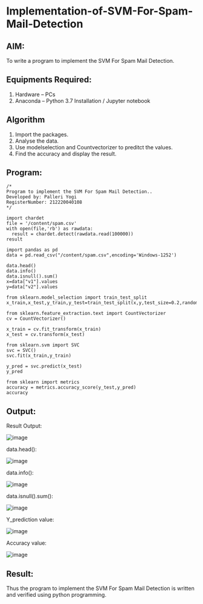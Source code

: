 # Implementation-of-SVM-For-Spam-Mail-Detection

## AIM:
To write a program to implement the SVM For Spam Mail Detection.

## Equipments Required:
1. Hardware – PCs
2. Anaconda – Python 3.7 Installation / Jupyter notebook

## Algorithm
1. Import the packages.
2. Analyse the data.
3. Use modelselection and Countvectorizer to preditct the values.
4. Find the accuracy and display the result.

## Program:
```
/*
Program to implement the SVM For Spam Mail Detection..
Developed by: Palleri Yogi
RegisterNumber: 212220040108
*/

import chardet
file = '/content/spam.csv'
with open(file,'rb') as rawdata:
  result = chardet.detect(rawdata.read(100000))
result

import pandas as pd 
data = pd.read_csv("/content/spam.csv",encoding='Windows-1252')

data.head()
data.info()
data.isnull().sum()
x=data["v1"].values
y=data["v2"].values

from sklearn.model_selection import train_test_split
x_train,x_test,y_train,y_test=train_test_split(x,y,test_size=0.2,random_state=0)

from sklearn.feature_extraction.text import CountVectorizer
cv = CountVectorizer()

x_train = cv.fit_transform(x_train)
x_test = cv.transform(x_test)

from sklearn.svm import SVC
svc = SVC()
svc.fit(x_train,y_train)

y_pred = svc.predict(x_test)
y_pred

from sklearn import metrics
accuracy = metrics.accuracy_score(y_test,y_pred)
accuracy
```

## Output:
Result Output:

![image](https://github.com/YogiReddy117/Implementation-of-SVM-For-Spam-Mail-Detection/assets/123739437/ed59ced0-200f-4896-a3df-120ab8192339)

data.head():

![image](https://github.com/YogiReddy117/Implementation-of-SVM-For-Spam-Mail-Detection/assets/123739437/1fdccef8-fc7d-4683-b98d-ef039f193ebe)

data.info():

![image](https://github.com/YogiReddy117/Implementation-of-SVM-For-Spam-Mail-Detection/assets/123739437/f36af0f9-e80d-4a9f-9a1b-1312fbe3fd39)

data.isnull().sum():

![image](https://github.com/YogiReddy117/Implementation-of-SVM-For-Spam-Mail-Detection/assets/123739437/aa59a2a9-26a5-462f-91e0-fdde1f261e88)

Y_prediction value:

![image](https://github.com/YogiReddy117/Implementation-of-SVM-For-Spam-Mail-Detection/assets/123739437/ad61a80a-8849-4d17-b4e0-97114c68de09)

Accuracy value:

![image](https://github.com/YogiReddy117/Implementation-of-SVM-For-Spam-Mail-Detection/assets/123739437/a907a038-ef50-4975-bc25-c102b173722c)


## Result:
Thus the program to implement the SVM For Spam Mail Detection is written and verified using python programming.

